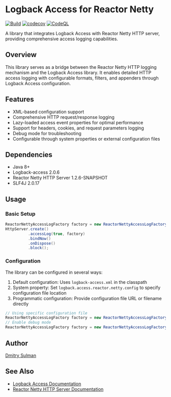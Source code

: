 # Logback Access for Reactor Netty

[![Build](https://github.com/dmitrysulman/logback-access-reactor-netty/actions/workflows/build.yml/badge.svg)](https://github.com/dmitrysulman/logback-access-reactor-netty/actions/workflows/build.yml)
[![codecov](https://codecov.io/gh/dmitrysulman/logback-access-reactor-netty/graph/badge.svg?token=LOEJQ7K8Z7)](https://codecov.io/gh/dmitrysulman/logback-access-reactor-netty)
[![CodeQL](https://github.com/dmitrysulman/logback-access-reactor-netty/actions/workflows/codeql.yml/badge.svg)](https://github.com/dmitrysulman/logback-access-reactor-netty/actions/workflows/codeql.yml)

A library that integrates Logback Access with Reactor Netty HTTP server, providing comprehensive access logging capabilities.

## Overview

This library serves as a bridge between the Reactor Netty HTTP logging mechanism and the Logback Access library. It enables detailed HTTP access logging with configurable formats, filters, and appenders through Logback Access configuration.

## Features

- XML-based configuration support
- Comprehensive HTTP request/response logging
- Lazy-loaded access event properties for optimal performance
- Support for headers, cookies, and request parameters logging
- Debug mode for troubleshooting
- Configurable through system properties or external configuration files

## Dependencies

- Java 8+
- Logback-access 2.0.6
- Reactor Netty HTTP Server 1.2.6-SNAPSHOT
- SLF4J 2.0.17

## Usage

### Basic Setup
```java
ReactorNettyAccessLogFactory factory = new ReactorNettyAccessLogFactory();
HttpServer.create()
          .accessLog(true, factory)
          .bindNow()
          .onDispose()
          .block();
```

### Configuration

The library can be configured in several ways:

1. Default configuration: Uses `logback-access.xml` in the classpath
2. System property: Set `logback.access.reactor.netty.config` to specify configuration file location
3. Programmatic configuration: Provide configuration file URL or filename directly
```java
// Using specific configuration file
ReactorNettyAccessLogFactory factory = new ReactorNettyAccessLogFactory("custom-config.xml");
// Enable debug mode
ReactorNettyAccessLogFactory factory = new ReactorNettyAccessLogFactory("config.xml", new JoranConfigurator(), true);
```

## Author

[Dmitry Sulman](https://www.linkedin.com/in/dmitrysulman/)

## See Also

- [Logback Access Documentation](https://logback.qos.ch/access.html)
- [Reactor Netty HTTP Server Documentation](https://projectreactor.io/docs/netty/release/reference/http-server.html)
